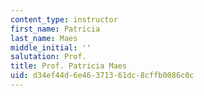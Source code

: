 ```yaml
---
content_type: instructor
first_name: Patricia
last_name: Maes
middle_initial: ''
salutation: Prof.
title: Prof. Patricia Maes
uid: d34ef44d-6e46-3713-61dc-8cffb0086c0c
---
```

